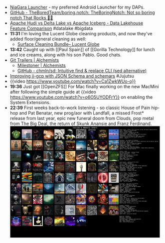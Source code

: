 - [NiaGara Launcher](https://play.google.com/store/apps/details?id=bitpit.launcher) - my preferred Android Launcher for my DAPs.
- [GitHub - TheBoredTeam/boring.notch: TheBoringNotch: Not so boring notch That Rocks 🎸🎶](https://github.com/TheBoredTeam/boring.notch)
- [Apache Hudi vs Delta Lake vs Apache Iceberg - Data Lakehouse Feature Comparison](https://www.onehouse.ai/blog/apache-hudi-vs-delta-lake-vs-apache-iceberg-lakehouse-feature-comparison) #datalake #bigdata
- **11:31** I'm loving the Lucent Globe cleaning products, and now they've added floor/general cleaning as well:
	- [Surface Cleaning Bundle&ndash; Lucent Globe](https://lucentglobe.com/products/surfaces-bundle)
- **13:42** Caught up with [[Paul Spain]] of [[Gorilla Technology]] for lunch and ice creams, along with his son Pablo. Good chats.
- [Git Trailers | Alchemists](https://alchemists.io/articles/git_trailers)
	- [Milestoner | Alchemists](https://alchemists.io/projects/milestoner)
	- [GitHub - chmln/sd: Intuitive find &amp; replace CLI (sed alternative)](https://github.com/chmln/sd)
- [Improving jj-gcp with  JSON  Schema and schemars](https://v5.chriskrycho.com/notes/improving-jj-gcp-with-json-schema-and-schemars/) #Jujutsu
- {{video https://www.youtube.com/watch?v=Ca1ZwkWUo-o}}
- **19:36** Just got [[OpenZFS]] For Mac finally working on the new MacMini after following the simple guide at {{video https://www.youtube.com/watch?v=o6O5UYODFrY}} on enabling the System Extensions.
- **22:39** First weeks back-to-work listening - so classic House of Pain hip-hop and Pat Benatar, new prog/aor with Landfall, a missed Frost* release from last year, epic new funeral doom from Clouds, pop metal from The Big Deal, the return of Skunk Anansie and Franz Ferdinand.
  ![Last FM - Sun Jan 19.jpg](../assets/Last_FM_-_Sun_Jan_19_1737278953006_0.jpg)